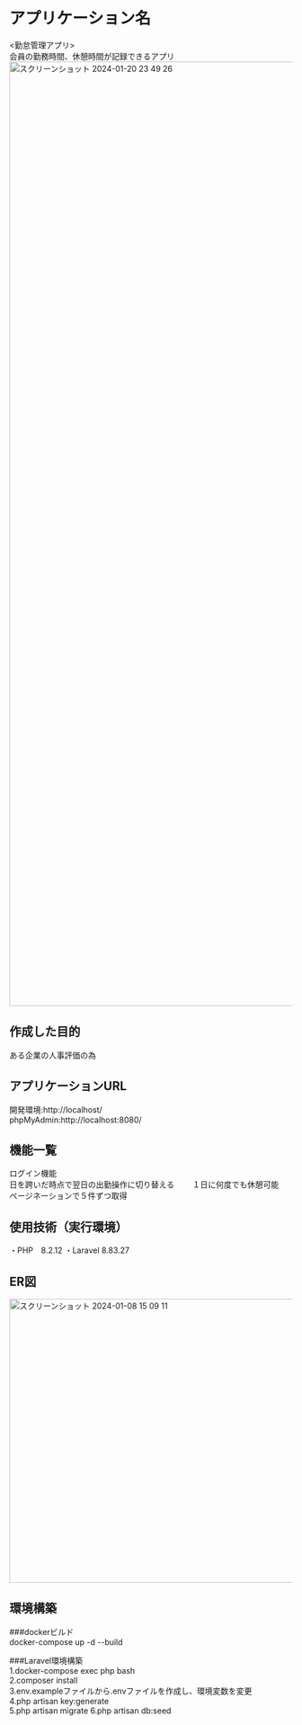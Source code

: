 # アプリケーション名
<勤怠管理アプリ>  
会員の勤務時間、休憩時間が記録できるアプリ
<img width="1680" alt="スクリーンショット 2024-01-20 23 49 26" src="https://github.com/katsukishiori/attendance/assets/145991391/79b7f586-8310-4ecb-9ebb-37f4de2fa95b">

## 作成した目的
ある企業の人事評価の為

## アプリケーションURL  
開発環境:http://localhost/  
phpMyAdmin:http://localhost:8080/  

## 機能一覧  
ログイン機能  
日を跨いだ時点で翌日の出勤操作に切り替える　　
１日に何度でも休憩可能　　  
ページネーションで５件ずつ取得　　　　　　

## 使用技術（実行環境）  
・PHP　8.2.12
・Laravel 8.83.27  

## ER図  
<img width="505" alt="スクリーンショット 2024-01-08 15 09 11" src="https://github.com/katsukishiori/attendance/assets/145991391/889b4201-c9b0-4aee-b424-3ef1f7fd4d7a">

## 環境構築
###dockerビルド  
docker-compose up -d --build  

###Laravel環境構築  
1.docker-compose exec php bash  
2.composer install  
3.env.exampleファイルから.envファイルを作成し、環境変数を変更  
4.php artisan key:generate  
5.php artisan migrate
6.php artisan db:seed




